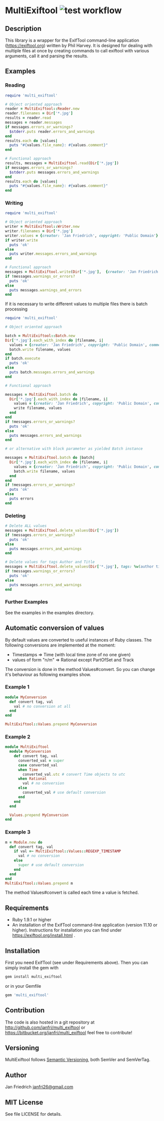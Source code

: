 # MultiExiftool ![test workflow](https://github.com/janfri/multi_exiftool/actions/workflows/main.yml/badge.svg)

## Description

This library is a wrapper for the ExifTool command-line application
(https://exiftool.org) written by Phil Harvey.
It is designed for dealing with multiple files at once by creating
commands to call exiftool with various arguments, call it and parsing
the results.

## Examples

### Reading

```ruby
require 'multi_exiftool'

# Object oriented approach
reader = MultiExiftool::Reader.new
reader.filenames = Dir['*.jpg']
results = reader.read
messages = reader.messages
if messages.errors_or_warnings?
  $stderr.puts reader.errors_and_warnings
end
results.each do |values|
  puts "#{values.file_name}: #{values.comment}"
end

# Functional approach
results, messages = MultiExiftool.read(Dir['*.jpg'])
if messages.errors_or_warnings?
  $stderr.puts messages.errors_and_warnings
end
results.each do |values|
  puts "#{values.file_name}: #{values.comment}"
end
```

### Writing

```ruby
require 'multi_exiftool'

# Object oriented approach
writer = MultiExiftool::Writer.new
writer.filenames = Dir['*.jpg']
writer.values = {creator: 'Jan Friedrich', copyright: 'Public Domain'}
if writer.write
  puts 'ok'
else
  puts writer.messages.errors_and_warnings
end

# Functional approach
messages = MultiExiftool.write(Dir['*.jpg'],  {creator: 'Jan Friedrich', copyright: 'Public Domain'})
if !messages.warnings_or_errors?
  puts 'ok'
else
  puts messages.warnings_and_errors
end
```

If it is necessary to write different values to multiple files there is batch processing

```ruby
require 'multi_exiftool'

# Object oriented approach

batch = MultiExiftool::Batch.new
Dir['*.jpg'].each_with_index do |filename, i|
  values = {creator: 'Jan Friedrich', copyright: 'Public Domain', comment: "This is file number #{i+1}."}
  batch.write filename, values
end
if batch.execute
  puts 'ok'
else
  puts batch.messages.errors_and_warnings
end

# Functional approach

messages = MultiExiftool.batch do
  Dir['*.jpg'].each_with_index do |filename, i|
    values = {creator: 'Jan Friedrich', copyright: 'Public Domain', comment: "This is file number #{i+1}."}
    write filename, values
  end
end
if !messages.errors_or_warnings?
  puts 'ok'
else
  puts messages.errors_and_warnings
end

# or alternative with block parameter as yielded Batch instance

messages = MultiExiftool.batch do |batch|
  Dir['*.jpg'].each_with_index do |filename, i|
    values = {creator: 'Jan Friedrich', copyright: 'Public Domain', comment: "This is file number #{i+1}."}
    batch.write filename, values
  end
end
if !messages.errors_or_warnings?
  puts 'ok'
else
  puts errors
end
```


### Deleting

```ruby
# Delete ALL values
messages = MultiExiftool.delete_values(Dir['*.jpg'])
if !messages.errors_or_warnings?
  puts 'ok'
else
  puts messages.errors_and_warnings
end

# Delete values for tags Author and Title
messages = MultiExiftool.delete_values(Dir['*.jpg'], tags: %w(author title))
if !messages.warnings_or_errors?
  puts 'ok'
else
  puts messages.errors_and_warnings
end
```

### Further Examples

See the examples in the examples directory.


## Automatic conversion of values

By default values are converted to useful instances of Ruby classes. The
following conversions are implemented at the moment:

* Timestamps => Time (with local time zone of no one given)
* values of form "n/m" => Rational except PartOfSet and Track

The conversion is done in the method Values#convert. So you can change it's
behaviour as following examples show.

### Example 1

```ruby
module MyConversion
  def convert tag, val
    val # no conversion at all
  end
end

MultiExiftool::Values.prepend MyConversion
```

### Example 2

```ruby
module MultiExiftool
  module MyConversion
    def convert tag, val
      converted_val = super
      case converted_val
      when Time
        converted_val.utc # convert Time objects to utc
      when Rational
        val # no conversion
      else
        converted_val # use default conversion
      end
    end
  end

  Values.prepend MyConversion
end
```

### Example 3

```ruby
m = Module.new do
  def convert tag, val
    if val =~ MultiExiftool::Values::REGEXP_TIMESTAMP
      val # no conversion
    else
      super # use default conversion
    end
  end
end
MultiExiftool::Values.prepend m
```

The method Values#convert is called each time a value is fetched.


## Requirements

- Ruby 1.9.1 or higher
- An installation of the ExifTool command-line application (version 11.10 or
higher). Instructions for installation you can find under
https://exiftool.org/install.html .

## Installation

First you need ExifTool (see under Requirements above). Then you can simply
install the gem with
```sh
gem install multi_exiftool
```
or in your Gemfile
```ruby
gem 'multi_exiftool'
```

## Contribution

The code is also hosted in a git repository at
http://github.com/janfri/multi_exiftool
or
https://bitbucket.org/janfri/multi_exiftool
feel free to contribute!

## Versioning

MultiExiftool follows [Semantic Versioning](https://semver.org/), both SemVer and
SemVerTag.

## Author

Jan Friedrich <janfri26@gmail.com>

## MIT License

See file LICENSE for details.

